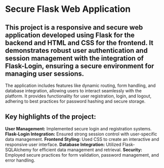 # Secure Flask Web Application

## This project is a responsive and secure web application developed using Flask for the backend and HTML and CSS for the frontend. It demonstrates robust user authentication and session management with the integration of Flask-Login, ensuring a secure environment for managing user sessions.

The application includes features like dynamic routing, form handling, and database integration, allowing users to interact seamlessly with the platform. It provides functionality for user registration, login, and logout, adhering to best practices for password hashing and secure storage.

## Key highlights of the project:

**User Management:** Implemented secure login and registration systems.
**Flask-Login Integration:** Ensured strong session control with user-specific data management.
**Frontend Styling:** Used CSS to create an interactive and responsive user interface.
**Database Integration:** Utilized Flask-SQLAlchemy for efficient data management and retrieval.
**Security:** Employed secure practices for form validation, password management, and error handling.
